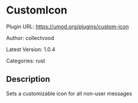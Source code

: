 # CustomIcon

Plugin URL: https://umod.org/plugins/custom-icon

Author: collectvood

Latest Version: 1.0.4

Categories: rust

## Description

Sets a customizable icon for all non-user messages
